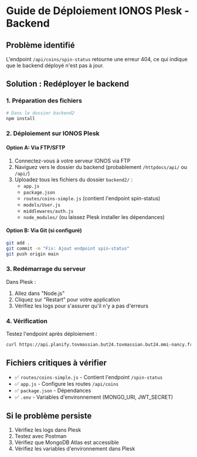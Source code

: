 # Guide de Déploiement IONOS Plesk - Backend

## Problème identifié
L'endpoint `/api/coins/spin-status` retourne une erreur 404, ce qui indique que le backend déployé n'est pas à jour.

## Solution : Redéployer le backend

### 1. Préparation des fichiers
```bash
# Dans le dossier backend2
npm install
```

### 2. Déploiement sur IONOS Plesk

#### Option A: Via FTP/SFTP
1. Connectez-vous à votre serveur IONOS via FTP
2. Naviguez vers le dossier du backend (probablement `/httpdocs/api/` ou `/api/`)
3. Uploadez tous les fichiers du dossier `backend2/` :
   - `app.js`
   - `package.json`
   - `routes/coins-simple.js` (contient l'endpoint spin-status)
   - `models/User.js`
   - `middlewares/auth.js`
   - `node_modules/` (ou laissez Plesk installer les dépendances)

#### Option B: Via Git (si configuré)
```bash
git add .
git commit -m "Fix: Ajout endpoint spin-status"
git push origin main
```

### 3. Redémarrage du serveur
Dans Plesk :
1. Allez dans "Node.js"
2. Cliquez sur "Restart" pour votre application
3. Vérifiez les logs pour s'assurer qu'il n'y a pas d'erreurs

### 4. Vérification
Testez l'endpoint après déploiement :
```bash
curl https://api.planify.tovmassian.but24.tovmassian.but24.mmi-nancy.fr/api/coins/spin-status
```

## Fichiers critiques à vérifier
- ✅ `routes/coins-simple.js` - Contient l'endpoint `/spin-status`
- ✅ `app.js` - Configure les routes `/api/coins`
- ✅ `package.json` - Dépendances
- ✅ `.env` - Variables d'environnement (MONGO_URI, JWT_SECRET)

## Si le problème persiste
1. Vérifiez les logs dans Plesk
2. Testez avec Postman
3. Vérifiez que MongoDB Atlas est accessible
4. Vérifiez les variables d'environnement dans Plesk 